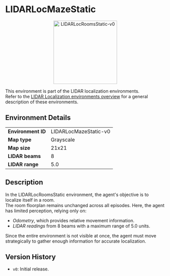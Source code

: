 # LIDARLocMazeStatic

<p align="center"><img src="img/LIDARLocRoomsStatic-v0.gif" alt="LIDARLocRoomsStatic-v0" width="200px"/></p>

This environment is part of the LIDAR localization environments.  
Refer to the [LIDAR Localization environments overview](LIDARLocalization.md) for a general description of these environments.

## Environment Details

|                           |               |
|---------------------------|-----------------|
| **Environment ID**        | LIDARLocMazeStatic-v0 |
| **Map type**              | Grayscale       |
| **Map size**              | 21x21           |
| **LIDAR beams**           | 8               |
| **LIDAR range**           | 5.0             |

## Description

In the LIDARLocRoomsStatic environment, the agent's objective is to localize itself in a room.  
The room floorplan remains unchanged across all episodes. Here, the agent has limited perception, relying only on:
- *Odometry*, which provides relative movement information.
- *LIDAR readings* from 8 beams with a maximum range of 5.0 units.

Since the entire environment is not visible at once, the agent must move strategically to gather enough information for accurate localization.


## Version History

- `v0`: Initial release.

